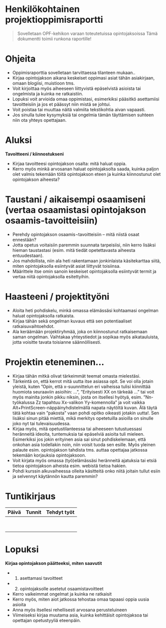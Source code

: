 # Henkilökohtainen projektioppimisraportti 


> Sovelletaan OPF-kehikon varaan toteutetuissa opintojaksoissa
> Tämä dokumentti toimii runkona raportille!

# Ohjeita


* Oppimisraporttia sovelletaan tarvittaessa tilanteen mukaan..
* Kirjaa opintojakson aikana keskeiset oppimasi asiat tähän asiakirjaan, omaan blogiisi, muistioon tms. 
* Voit kirjoittaa myös aiheeseen liittyvistä epäselvistä asioista tai ongelmista ja kuinka ne ratkaistiin. 
* Lopuksi voit arvioida omaa oppimistasi, esimerkiksi pääsitkö asettamiisi tavoitteisiin ja jos et päässyt niin mistä se johtui.
* Voit poistaa tai muuttaa näitä valmiita tekstikohtia aivan vapaasti. 
* Jos sinulla tulee kysymyksiä tai ongelmia tämän täyttämisen suhteen niin ota yhteys opettajaan.

# Aluksi

**Tavoitteeni / kiinnostukseni**

* Kirjaa tavoitteesi opintojakson osalta: mitä haluat oppia. 
* Kerro myös minkä arvosanan haluat opintojaksolta saada, kuinka paljon olet valmis tekemään töitä opintojakson eteen ja kuinka kiinnostunut olet opintojakson aiheesta? 

# Taustani / aikaisempi osaamiseni (vertaa osaamistasi opintojakson osaamis-tavoitteisiin)

* Perehdy opintojakson osaamis¬tavoitteisiin – mitä niistä osaat ennestään? 
* Jotta opetus voitaisiin paremmin suunnata tarpeisiisi, niin kerro lisäksi hieman taustastasi (esim. mitä tiedät opetettavasta aiheesta entuudestaan). 
* Jos mahdollista, niin ala heti rakentamaan jonkinlaista käsitekarttaa siitä, miten opintojaksolla esiintyvät asiat liittyvät toisiinsa. 
* Määrittele itse omin sanoin keskeiset opintojaksolla esiintyvät termit ja vertaa niitä opintojaksolla esitettyihin.

# Haasteeni / projektityöni

* Aloita heti pohdiskelu, minkä omassa elämässäsi kohtaamasi ongelman haluat opintojaksolla ratkaista. 
* Kirjaa tähän sekä ongelman kuvaus että sen potentiaaliset ratkaisuvaihtoehdot.
* Ala keräämään projektiryhmää, joka on kiinnostunut ratkaisemaan saman ongelman. Vaihtakaa yhteystiedot ja sopikaa myös aikatauluista, jotta voisitte tavata toisianne säännöllisesti.

# Projektin eteneminen... 

* Kirjaa tähän mitkä olivat tärkeimmät teemat omasta mielestäsi. 
* Tärkeintä on, että kerrot mitä uutta itse asiassa opit. Se voi olla jotain yleistä, kuten ”Opin, että x-suunnittelun eri vaiheissa tulisi kiinnittää huomiota seuraaviin asioihin: ...”,  ”Erityisesti XX on tärkeää …” tai voit myös mainita jonkin pikku niksin, josta on itsellesi hyötyä, esim. ”Nn-työkalussa Zz tapahtuu Xx-valikon Yy-komennolla” ja voit vaikka Alt+PrintScreen-näppäinyhdistelmällä napata näytöltä kuvan. Älä täytä tätä kohtaa vain ”pakosta” vaan pohdi opitko oikeasti jotakin uutta!. Sen lisäksi sinun pitää miettiä, mikä merkitys opetetuilla asioilla on sinulle joko nyt tai tulevaisuudessa. 
* Kirjaa myös, mitä opetustilanteessa tai aiheeseen tutustuessasi heränneitä ideoita, tuntemuksia tai epäselviä asioita tuli mieleen. Esimerkiksi jos jokin erityinen asia sai sinut pohdiskelemaan, että onkohan asia todellakin noin, niin voisit tuoda sen esille. Myös yleinen palaute esim. opintojakson tahdista tms. auttaa opettajaa jatkossa tekemään korjauksia opintojaksoon.
* Voit kirjata myös omassa (työ)elämässäsi heränneitä ajatuksia tai etsiä tietoa opintojakson aiheista esim. webistä tietoa hakien.
* Pohdi kurssin alkuvaiheessa olleita käsitteitä onko niitä joitain tullut esiin ja selvennyt käytännön kautta paremmin?  

# Tuntikirjaus

| Päivä | Tunnit | Tehdyt työt |
|:-:|:-:|:-:|
| | | |
| | | |
| | | |
| | | |
| | | |
| | | |
| | | |
| | | |


# Lopuksi

**Kirjaa opintojakson päätteeksi, miten saavutit**
* 1) asettamasi tavoitteet 
* 2) opintojaksolle asetetut osaamistavoitteet
* Kerro vaikeimmat ongelmat ja kuinka ne ratkaisit
* Kerro myös, miten aiot jatkossa tehostaa omaa tapaasi oppia uusia asioita
* Anna myös itsellesi rehellisesti arvosana perusteluineen
* Viimeiseksi kirjaa muutama asia, kuinka kehittäisit opintojaksoa tai opettajan opetustyyliä eteenpäin.

